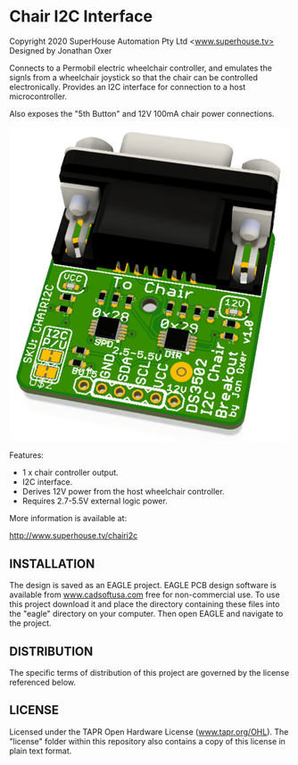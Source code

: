 Chair I2C Interface
===================
Copyright 2020 SuperHouse Automation Pty Ltd <www.superhouse.tv>  
Designed by Jonathan Oxer

Connects to a Permobil electric wheelchair controller, and emulates the
signls from a wheelchair joystick so that the chair can be controlled
electronically. Provides an I2C interface for connection to a host
microcontroller.

Also exposes the "5th Button" and 12V 100mA chair power connections.

![PCB render](Images/CHAIRI2C-v1_0-oblique-render.jpg)

Features:

 * 1 x chair controller output.
 * I2C interface.
 * Derives 12V power from the host wheelchair controller.
 * Requires 2.7-5.5V external logic power.

More information is available at:

  http://www.superhouse.tv/chairi2c


INSTALLATION
------------
The design is saved as an EAGLE project. EAGLE PCB design software is
available from www.cadsoftusa.com free for non-commercial use. To use
this project download it and place the directory containing these files
into the "eagle" directory on your computer. Then open EAGLE and
navigate to the project.


DISTRIBUTION
------------
The specific terms of distribution of this project are governed by the
license referenced below.


LICENSE
-------
Licensed under the TAPR Open Hardware License (www.tapr.org/OHL).
The "license" folder within this repository also contains a copy of
this license in plain text format.
